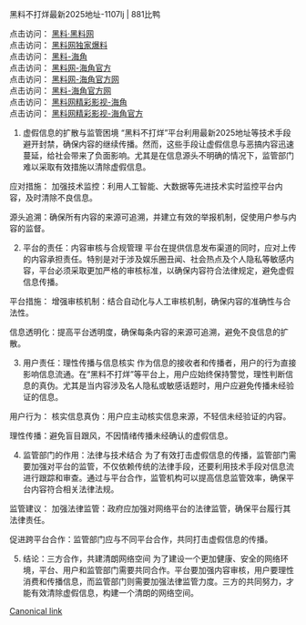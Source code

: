 黑料不打烊最新2025地址-1107lj | 881比鸭

点击访问：
<a href="https://heiliaolvzlu3.pages.dev">黑料·黑料网</a><br>
点击访问：
<a href="https://heiliaoyvnrda.pages.dev">黑料网独家爆料</a><br>
点击访问：
<a href="https://heiliaokof3cy.pages.dev">黑料-海角</a><br>
点击访问：
<a href="https://heiliaotlyq53.pages.dev">黑料网-海角官方</a><br>
点击访问：
<a href="https://heiliao3gvg9x.pages.dev">黑料网-海角官方网</a><br>
点击访问：
<a href="https://jha.pages.dev/">黑料-海角官方网</a><br>
点击访问：
<a href="https://heiliaoxfe5rb.pages.dev">黑料网精彩影视-海角</a><br>
点击访问：
<a href="https://heiliaoubleqx.pages.dev">黑料网精彩影视-海角官方</a><br>

1. 虚假信息的扩散与监管困境
“黑料不打烊”平台利用最新2025地址等技术手段避开封禁，确保内容的继续传播。然而，这些手段让虚假信息与恶搞内容迅速蔓延，给社会带来了负面影响。尤其是在信息源头不明确的情况下，监管部门难以采取有效措施以清除虚假信息。

应对措施：
加强技术监控：利用人工智能、大数据等先进技术实时监控平台内容，及时清除不良信息。

源头追溯：确保所有内容的来源可追溯，并建立有效的举报机制，促使用户参与内容的监督。

2. 平台的责任：内容审核与合规管理
平台在提供信息发布渠道的同时，应对上传的内容承担责任。特别是对于涉及娱乐圈丑闻、社会热点及个人隐私等敏感内容，平台必须采取更加严格的审核标准，以确保内容符合法律规定，避免虚假信息传播。

平台措施：
增强审核机制：结合自动化与人工审核机制，确保内容的准确性与合法性。

信息透明化：提高平台透明度，确保每条内容的来源可追溯，避免不良信息的扩散。

3. 用户责任：理性传播与信息核实
作为信息的接收者和传播者，用户的行为直接影响信息流通。在“黑料不打烊”等平台上，用户应始终保持警觉，理性判断信息的真伪。尤其是当内容涉及名人隐私或敏感话题时，用户应避免传播未经验证的信息。

用户行为：
核实信息真伪：用户应主动核实信息来源，不轻信未经验证的内容。

理性传播：避免盲目跟风，不因情绪传播未经确认的虚假信息。

4. 监管部门的作用：法律与技术结合
为了有效打击虚假信息的传播，监管部门需要加强对平台的监管，不仅依赖传统的法律手段，还要利用技术手段对信息流进行跟踪和审查。通过与平台合作，监管机构可以提高信息监管效率，确保平台内容符合相关法律法规。

监管建议：
加强法律监管：政府应加强对网络平台的法律监管，确保平台履行其法律责任。

促进跨平台合作：监管部门应与不同平台合作，共同打击虚假信息的传播。

5. 结论：三方合作，共建清朗网络空间
为了建设一个更加健康、安全的网络环境，平台、用户和监管部门需要共同合作。平台要加强内容审核，用户要理性消费和传播信息，而监管部门则需要加强法律监管力度。三方的共同努力，才能有效清除虚假信息，构建一个清朗的网络空间。

[Canonical link](https://github.com/ghjk234/545633 )
